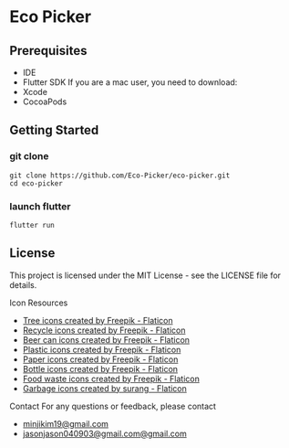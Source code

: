 # Eco Picker

## Prerequisites

- IDE
- Flutter SDK
  If you are a mac user, you need to download:
- Xcode
- CocoaPods

## Getting Started

### git clone

```shell
git clone https://github.com/Eco-Picker/eco-picker.git
cd eco-picker
```

### launch flutter

```shell
flutter run
```

## License

This project is licensed under the MIT License - see the LICENSE file for details.

Icon Resources

- <a href="https://www.flaticon.com/free-icons/tree" title="tree icons">Tree icons created by Freepik - Flaticon</a>
- <a href="https://www.flaticon.com/free-icons/recycle" title="recycle icons">Recycle icons created by Freepik - Flaticon</a>
- <a href="https://www.flaticon.com/free-icons/beer-can" title="beer can icons">Beer can icons created by Freepik - Flaticon</a>
- <a href="https://www.flaticon.com/free-icons/plastic" title="plastic icons">Plastic icons created by Freepik - Flaticon</a>
- <a href="https://www.flaticon.com/free-icons/paper" title="paper icons">Paper icons created by Freepik - Flaticon</a>
- <a href="https://www.flaticon.com/free-icons/bottle" title="bottle icons">Bottle icons created by Freepik - Flaticon</a>
- <a href="https://www.flaticon.com/free-icons/food-waste" title="food waste icons">Food waste icons created by Freepik - Flaticon</a>
- <a href="https://www.flaticon.com/free-icons/garbage" title="garbage icons">Garbage icons created by surang - Flaticon</a>

Contact
For any questions or feedback, please contact

- [minjikim19\@gmail.com](mailto:minjikim19@gmail.com?subject=ecopicker)
- [jasonjason040903@gmail.com\@gmail.com](mailto:jasonjason040903@gmail.com@gmail.com?subject=ecopicker)
